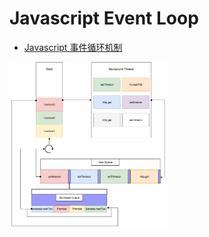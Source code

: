 # Javascript Event Loop


* [Javascript 事件循环机制](https://cloud.tencent.com/developer/article/1332957)

<img src="../assets/event-loop.png" alt="avatar" width="50%" height="50%">